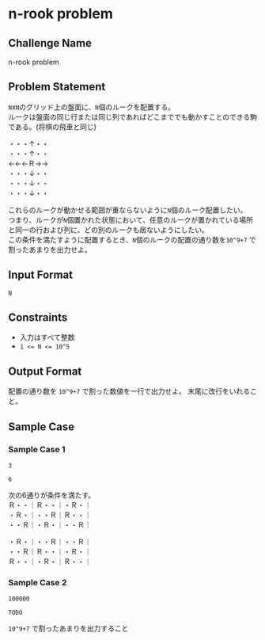 # n-rook problem

## Challenge Name

n-rook problem

## Problem Statement

`N`x`N`のグリッド上の盤面に、`N`個のルークを配置する。  
ルークは盤面の同じ行または同じ列であればどこまででも動かすことのできる駒である。(将棋の飛車と同じ)  

・・・↑・・  
・・・↑・・  
←←←Ｒ→→  
・・・↓・・  
・・・↓・・  
・・・↓・・  
  
これらのルークが動かせる範囲が重ならないように`N`個のルーク配置したい。  
つまり、ルークが`N`個置かれた状態において、任意のルークが置かれている場所と同一の行および列に、どの別のルークも居ないようにしたい。  
この条件を満たすように配置するとき、`N`個のルークの配置の通り数を`10^9+7` で割ったあまりを出力せよ。  

## Input Format

```
N
```

## Constraints

- 入力はすべて整数 
- `1 <= N <= 10^5`

## Output Format

配置の通り数を `10^9+7` で割った数値を一行で出力せよ。
末尾に改行をいれること。

## Sample Case

### Sample Case 1

```
3
```

```
6
```

次の6通りが条件を満たす。  
Ｒ・・｜Ｒ・・｜・Ｒ・｜  
・Ｒ・｜・・Ｒ｜Ｒ・・｜  
・・Ｒ｜・Ｒ・｜・・Ｒ｜  
  
・Ｒ・｜・・Ｒ｜・・Ｒ｜  
・・Ｒ｜Ｒ・・｜・Ｒ・｜  
Ｒ・・｜・Ｒ・｜Ｒ・・｜  
  
### Sample Case 2

```
100000
```

```
TODO
```

`10^9+7` で割ったあまりを出力すること
